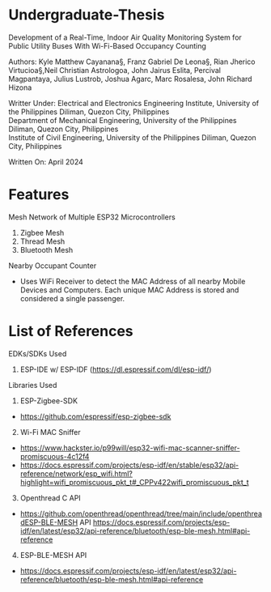 # Undergraduate-Thesis
Development of a Real-Time, Indoor Air Quality Monitoring System for Public Utility Buses With Wi-Fi-Based Occupancy Counting

Authors: 
Kyle Matthew Cayanana§, Franz Gabriel De Leona§, Rian Jherico Virtucioa§,Neil Christian Astrologoa, John Jairus Eslita, Percival Magpantaya, Julius Lustrob, Joshua Agarc, Marc Rosalesa, John Richard Hizona

Writter Under: 
Electrical and Electronics Engineering Institute, University of the Philippines Diliman, Quezon City, Philippines  
Department of Mechanical Engineering, University of the Philippines Diliman, Quezon City, Philippines  
Institute of Civil Engineering, University of the Philippines Diliman, Quezon City, Philippines

Written On:
April 2024

# Features

Mesh Network of Multiple ESP32 Microcontrollers
1) Zigbee Mesh
2) Thread Mesh
3) Bluetooth Mesh

Nearby Occupant Counter
- Uses WiFi Receiver to detect the MAC Address of all nearby Mobile Devices and Computers. Each unique MAC Address is stored and considered a single passenger. 

# List of References

EDKs/SDKs Used
1. ESP-IDE w/ ESP-IDF (https://dl.espressif.com/dl/esp-idf/)

Libraries Used
1. ESP-Zigbee-SDK

- https://github.com/espressif/esp-zigbee-sdk 

2. Wi-Fi MAC Sniffer 
- https://www.hackster.io/p99will/esp32-wifi-mac-scanner-sniffer-promiscuous-4c12f4 
- https://docs.espressif.com/projects/esp-idf/en/stable/esp32/api-reference/network/esp_wifi.html?highlight=wifi_promiscuous_pkt_t#_CPPv422wifi_promiscuous_pkt_t 

3. Openthread C API 
- https://github.com/openthread/openthread/tree/main/include/openthreadESP-BLE-MESH API https://docs.espressif.com/projects/esp-idf/en/latest/esp32/api-reference/bluetooth/esp-ble-mesh.html#api-reference

4. ESP-BLE-MESH API
- https://docs.espressif.com/projects/esp-idf/en/latest/esp32/api-reference/bluetooth/esp-ble-mesh.html#api-reference  
